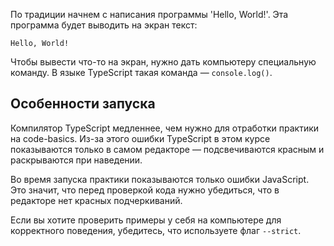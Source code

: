 По традиции начнем с написания программы 'Hello, World!'. Эта программа будет выводить на экран текст:

```text
Hello, World!
```

Чтобы вывести что-то на экран, нужно дать компьютеру специальную команду. В языке TypeScript такая команда — `console.log()`.

## Особенности запуска

Компилятор TypeScript медленнее, чем нужно для отработки практики на code-basics. Из-за этого ошибки TypeScript в этом курсе показываются только в самом редакторе — подсвечиваются красным и раскрываются при наведении.

Во время запуска практики показываются только ошибки JavaScript. Это значит, что перед проверкой кода нужно убедиться, что в редакторе нет красных подчеркиваний.

Если вы хотите проверить примеры у себя на компьютере для корректного поведения, убедитесь, что используете флаг `--strict`.
